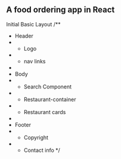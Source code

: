 ## A food ordering app in React

Initial Basic Layout
/\*\*

- Header
- - Logo
- - nav links
-
- Body
- - Search Component
- - Restaurant-container
- - Restaurant cards
-
- Footer
- - Copyright
- - Contact info
    \*/
